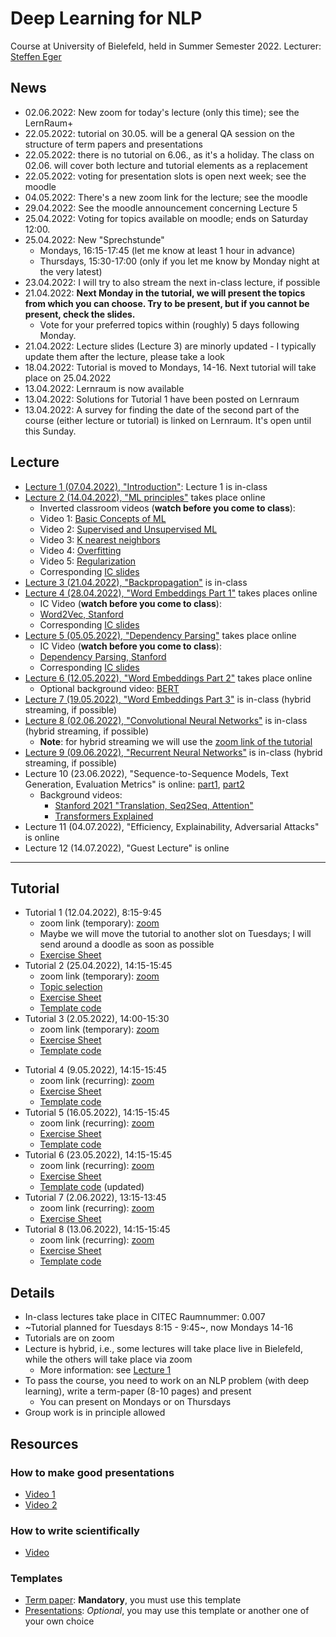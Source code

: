 # Deep Learning for NLP 

Course at University of Bielefeld, held in Summer Semester 2022. Lecturer: [Steffen Eger](steffen.eger@uni-bielefeld.de)

## News

- 02.06.2022: New zoom for today's lecture (only this time); see the LernRaum+
- 22.05.2022: tutorial on 30.05. will be a general QA session on the structure of term papers and presentations
- 22.05.2022: there is no tutorial on 6.06., as it's a holiday. The class on 02.06. will cover both lecture and tutorial elements as a replacement
- 22.05.2022: voting for presentation slots is open next week; see the moodle 
- 04.05.2022: There's a new zoom link for the lecture; see the moodle
- 29.04.2022: See the moodle announcement concerning Lecture 5
- 25.04.2022: Voting for topics available on moodle; ends on Saturday 12:00.
- 25.04.2022: New "Sprechstunde"
    - Mondays, 16:15-17:45 (let me know at least 1 hour in advance)
    - Thursdays, 15:30-17:00 (only if you let me know by Monday night at the very latest)
- 23.04.2022: I will try to also stream the next in-class lecture, if possible
- 21.04.2022: **Next Monday in the tutorial, we will present the topics from which you can choose. Try to be present, but if you cannot be present, check the slides.**
    - Vote for your preferred topics within (roughly) 5 days following Monday.
- 21.04.2022: Lecture slides (Lecture 3) are minorly updated - I typically update them after the lecture, please take a look
- 18.04.2022: Tutorial is moved to Mondays, 14-16. Next tutorial will take place on 25.04.2022
- 13.04.2022: Lernraum is now available
- 13.04.2022: Solutions for Tutorial 1 have been posted on Lernraum
- 13.04.2022: A survey for finding the date of the second part of the course (either lecture or tutorial) is linked on Lernraum. It's open until this Sunday.

## Lecture


- [Lecture 1 (07.04.2022), "Introduction"](slides/01_kickoff_2022.pdf): Lecture 1 is in-class
- [Lecture 2 (14.04.2022), "ML principles"](slides/02_ml+dl_2022-1.pdf) takes place online
    - Inverted classroom videos (**watch before you come to class**):
    - Video 1: [Basic Concepts of ML](https://www.youtube.com/watch?v=-ch5qOiteRY)
    - Video 2: [Supervised and Unsupervised ML](https://www.youtube.com/watch?v=kE5QZ8G_78c&t=339s)
    - Video 3: [K nearest neighbors](https://www.youtube.com/watch?v=UqYde-LULfs)
    - Video 4: [Overfitting](https://www.youtube.com/watch?v=AYI1J3EmuaU)
    - Video 5: [Regularization](https://www.youtube.com/watch?v=C0xMTRynli8)
    - Corresponding [IC slides](slides/ml-principles-slides.pdf)
 - [Lecture 3 (21.04.2022), "Backpropagation"](slides/dl4nlp2022_03_backpropagation.pdf) is in-class
 - [Lecture 4 (28.04.2022), "Word Embeddings Part 1"](slides/dl4nlp2022_04_WordEmbeddings1.pdf) takes places online
    - IC Video (**watch before you come to class**):
    - [Word2Vec, Stanford](https://www.youtube.com/watch?v=ERibwqs9p38&list=PL3FW7Lu3i5Jsnh1rnUwq_TcylNr7EkRe6)
    - Corresponding [IC slides](slides/cs224n-2017-lecture2.pdf)
  - [Lecture 5 (05.05.2022), "Dependency Parsing"](slides/dl4nlp2022_05_guidingquestions.pdf) takes place online
    - IC Video (**watch before you come to class**):
    - [Dependency Parsing, Stanford](https://www.youtube.com/watch?v=PVShkZgXznc)
    - Corresponding [IC slides](slides/cs224n-2017-lecture6.pdf)
  - [Lecture 6 (12.05.2022), "Word Embeddings Part 2"](slides/dl4nlp2022_06_WordEmbeddings2.pdf) takes place online
    - Optional background video: [BERT](https://www.youtube.com/watch?v=xI0HHN5XKDo)
  - [Lecture 7 (19.05.2022), "Word Embeddings Part 3"](slides/dl4nlp2022_07_WordEmbeddings3.pdf) is in-class (hybrid streaming, if possible)
  - [Lecture 8 (02.06.2022), "Convolutional Neural Networks"](slides/dl4nlp2022_08_ConvNet.pdf) is in-class (hybrid streaming, if possible)
    - **Note**: for hybrid streaming we will use the [zoom link of the tutorial](https://tu-darmstadt.zoom.us/j/63329063574?pwd=RW1Ec3NFZFA3SGY3WDMzK0ZFVG5ZUT09)
  - [Lecture 9 (09.06.2022), "Recurrent Neural Networks"](slides/dl4nlp2022_09_RNNs.pdf) is in-class (hybrid streaming, if possible)
  - Lecture 10 (23.06.2022), "Sequence-to-Sequence Models, Text Generation, Evaluation Metrics" is online: [part1](slides/dl4nlp2022_10_seq2seq.pdf), [part2](https://docs.google.com/presentation/d/1Poc7AS4vKDPrfbRZHYn0MhgPVmJUSik3tT4irwqRun4/edit?usp=sharing)
    - Background videos: 
         - [Stanford 2021 "Translation, Seq2Seq, Attention"](https://www.youtube.com/watch?v=wzfWHP6SXxY)
         - [Transformers Explained](https://www.youtube.com/watch?v=4Bdc55j80l8)
  - Lecture 11 (04.07.2022), "Efficiency, Explainability, Adversarial Attacks" is online
  - Lecture 12 (14.07.2022), "Guest Lecture" is online


---

## Tutorial

- Tutorial 1 (12.04.2022), 8:15-9:45
    - zoom link (temporary): [zoom](https://tu-darmstadt.zoom.us/j/8763992280?pwd=MW9NY2l4Yk1ydG9jOGwvSUlzT0c0Zz09)
    - Maybe we will move the tutorial to another slot on Tuesdays; I will send around a doodle as soon as possible
    - [Exercise Sheet](tutorial/DL4NLP_2022-ex1.pdf)
- Tutorial 2 (25.04.2022), 14:15-15:45
    - zoom link (temporary): [zoom](https://tu-darmstadt.zoom.us/j/8763992280?pwd=MW9NY2l4Yk1ydG9jOGwvSUlzT0c0Zz09)
    - [Topic selection](https://docs.google.com/presentation/d/1YTEfNOSGZwAOPEbil5sM3PsBVIIpGJAFsU4C5gFAdss/edit?usp=sharing)
    - [Exercise Sheet](tutorial/DL4NLP_2022_exercise2.pdf)
    - [Template code](tutorial/tutorial2.tgz)
- Tutorial 3 (2.05.2022), 14:00-15:30
    - zoom link (temporary): [zoom](https://tu-darmstadt.zoom.us/j/6822530753?pwd=VGdzOTFxQVVEeXZpWFF1aFlCN3FDUT09)
    - [Exercise Sheet](tutorial/DL4NLP_2022-ex3.pdf)
    - [Template code](tutorial/tutorial3.zip)
* Tutorial 4 (9.05.2022), 14:15-15:45
    - zoom link (recurring): [zoom](https://tu-darmstadt.zoom.us/j/63329063574?pwd=RW1Ec3NFZFA3SGY3WDMzK0ZFVG5ZUT09)
    - [Exercise Sheet](tutorial/DL4NLP_2022-ex4.pdf)
    - [Template code](tutorial/tutorial4.zip)
* Tutorial 5 (16.05.2022), 14:15-15:45
    - zoom link (recurring): [zoom](https://tu-darmstadt.zoom.us/j/63329063574?pwd=RW1Ec3NFZFA3SGY3WDMzK0ZFVG5ZUT09)
    - [Exercise Sheet](tutorial/DL4NLP_2022-ex5.pdf)
    - [Template code](tutorial/tutorial5.zip)
* Tutorial 6 (23.05.2022), 14:15-15:45
    - zoom link (recurring): [zoom](https://tu-darmstadt.zoom.us/j/63329063574?pwd=RW1Ec3NFZFA3SGY3WDMzK0ZFVG5ZUT09)
    - [Exercise Sheet](tutorial/DL4NLP_2022-ex6.pdf)
    - [Template code](tutorial/tutorial6.zip) (updated)
* Tutorial 7 (2.06.2022), 13:15-13:45
    - zoom link (recurring): [zoom](https://tu-darmstadt.zoom.us/j/63329063574?pwd=RW1Ec3NFZFA3SGY3WDMzK0ZFVG5ZUT09)
    - [Exercise Sheet](tutorial/DL4NLP_2022-ex7.pdf)
* Tutorial 8 (13.06.2022), 14:15-15:45
    - zoom link (recurring): [zoom](https://tu-darmstadt.zoom.us/j/63329063574?pwd=RW1Ec3NFZFA3SGY3WDMzK0ZFVG5ZUT09)
    - [Exercise Sheet](tutorial/DL4NLP_2022-ex8.pdf)
    - [Template code](tutorial/tutorial8.zip)

## Details

- In-class lectures take place in CITEC Raumnummer: 0.007 
- ~Tutorial planned for Tuesdays 8:15 - 9:45~, now Mondays 14-16
- Tutorials are on zoom
- Lecture is hybrid, i.e., some lectures will take place live in Bielefeld, while the others will take place via zoom
   - More information: see [Lecture 1](slides/01_kickoff_2022.pdf)
- To pass the course, you need to work on an NLP problem (with deep learning), write a term-paper (8-10 pages) and present
   - You can present on Mondays or on Thursdays
- Group work is in principle allowed

## Resources

### How to make good presentations

- [Video 1](https://www.youtube.com/watch?v=Hp7Id3Yb9XQ)
- [Video 2](https://www.youtube.com/watch?v=SFxVihJ1KSo)

### How to write scientifically

- [Video](https://www.youtube.com/watch?v=x33Km7hRzP0&list=PLGNyy-rO8GoM7uUxVfYJbccEO8eNFfr1M)

### Templates

- [Term paper](https://www.overleaf.com/read/pxkbctyfwqxh): **Mandatory**, you must use this template 
- [Presentations](https://docs.google.com/presentation/d/1FHcGkrjzkwL0F1zf1zwCesaXSsRVj_kS29Pf0l7bMC8/edit?usp=sharing): _Optional_, you may use this template or another one of your own choice
